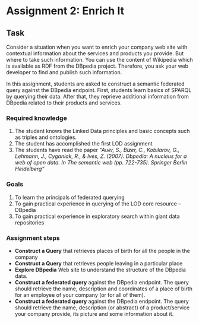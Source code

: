 # Assignment 2: Enrich It

## Task

Consider a situation when you want to enrich your company web site with contextual information about the services
and products you provide. But where to take such information. You can use the content of Wikipedia which
is available as RDF from the DBpedia project. Therefore, you ask your web developer to find and
publish such information.

In this assignment, students are asked to construct a semantic federated query against the DBpedia endpoint. First, students learn basics of SPARQL by querying their data.
After that, they reprieve additional information from DBpedia related to their products and services.

### Required knowledge

1. The student knows the Linked Data principles and basic concepts such as triples and ontologies.
2. The student has accomplished the first LOD assignment
3. The students have read the paper *“Auer, S., Bizer, C., Kobilarov, G., Lehmann, J., Cyganiak, R., & Ives, Z. (2007). Dbpedia: A nucleus for a web of open data. In The semantic web (pp. 722-735). Springer Berlin Heidelberg”*

### Goals

1. To learn the principals of federated querying
2. To gain practical experience in querying of the LOD core resource – DBpedia
3. To gain practical experience in exploratory search within giant data repositories

### Assignment steps

* **Construct a Query** that retrieves places of birth for all the people in the company
* **Construct a Query** that retrieves people leaving in a particular place
* **Explore DBpedia** Web site to understand the structure of the DBpedia data.
* **Construct a federated query** against the DBpedia endpoint. The query should retrieve the name, description and coordinates of a place of birth for an employee of your company (or for all of them).
* **Construct a federated query** against the DBpedia endpoint. The query should retrieve the name, description (or abstract) of a product/service your company provide, its picture and some information about it.